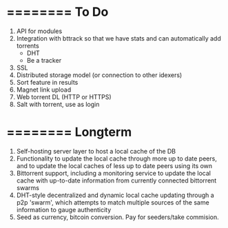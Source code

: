 ========
To Do
========

1. API for modules
2. Integration with bttrack so that we have stats and can automatically add torrents
   * DHT
   * Be a tracker
3. SSL
4. Distributed storage model (or connection to other idexers)
5. Sort feature in results
6. Magnet link upload
7. Web torrent DL (HTTP or HTTPS)
8. Salt with torrent, use as login

========
Longterm
========

1. Self-hosting server layer to host a local cache of the DB
2. Functionality to update the local cache through more up to date peers, and to update the local caches of less up to date peers using its own
3. Bittorrent support, including a monitoring service to update the local cache with up-to-date information from currently connected bittorrent swarms
4. DHT-style decentralized and dynamic local cache updating through a p2p 'swarm', which attempts to match multiple sources of the same information to gauge authenticity
5. Seed as currency, bitcoin conversion. Pay for seeders/take commision.